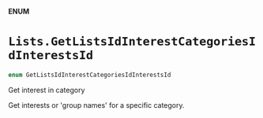 **ENUM**

# `Lists.GetListsIdInterestCategoriesIdInterestsId`

```swift
enum GetListsIdInterestCategoriesIdInterestsId
```

Get interest in category

Get interests or 'group names' for a specific category.
